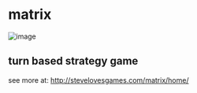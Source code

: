 # matrix

![image](https://github.com/austinStotts/matrix/assets/33228131/29bc0ea9-752e-4938-8d66-dd89c050f5f1)

  
## turn based strategy game
see more at: http://stevelovesgames.com/matrix/home/
